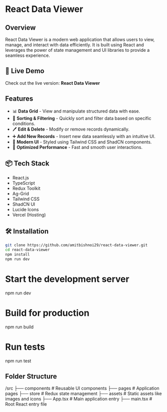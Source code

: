 # React Data Viewer

## Overview

React Data Viewer is a modern web application that allows users to view, manage, and interact with data efficiently. It is built using React and leverages the power of state management and UI libraries to provide a seamless experience.

## 🚀 Live Demo

Check out the live version: **React Data Viewer**

## Features

- 📊 **Data Grid** - View and manipulate structured data with ease.
- 🔄 **Sorting & Filtering** - Quickly sort and filter data based on specific conditions.
- 🖊 **Edit & Delete** - Modify or remove records dynamically.
- ➕ **Add New Records** - Insert new data seamlessly with an intuitive UI.
- 🎨 **Modern UI** - Styled using Tailwind CSS and ShadCN components.
- 🚀 **Optimized Performance** - Fast and smooth user interactions.

## 📦 Tech Stack

- React.js
- TypeScript
- Redux Toolkit
- Ag-Grid
- Tailwind CSS
- ShadCN UI
- Lucide Icons
- Vercel (Hosting)

## 🛠 Installation

```sh
git clone https://github.com/amitbishnoi29/react-data-viewer.git
cd react-data-viewer
npm install
npm run dev
```

# Start the development server
npm run dev

# Build for production
npm run build

# Run tests
npm run test

## Folder Structure
/src
 ├── components  # Reusable UI components
 ├── pages       # Application pages
 ├── store       # Redux state management
 ├── assets      # Static assets like images and icons
 ├── App.tsx     # Main application entry
 ├── main.tsx    # Root React entry file
